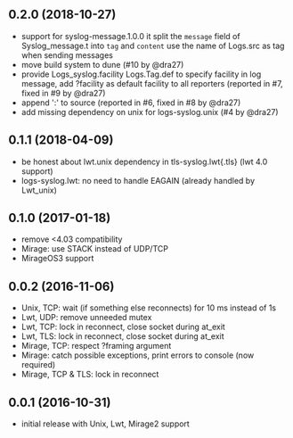 ## 0.2.0 (2018-10-27)

- support for syslog-message.1.0.0
  it split the `message` field of Syslog_message.t into `tag` and `content`
  use the name of Logs.src as tag when sending messages
- move build system to dune (#10 by @dra27)
- provide Logs_syslog.facility Logs.Tag.def to specify facility in log
  message, add ?facility as default facility to all reporters (reported in #7,
  fixed in #9 by @dra27)
- append ':' to source (reported in #6, fixed in #8 by @dra27)
- add missing dependency on unix for logs-syslog.unix (#4 by @dra27)

## 0.1.1 (2018-04-09)

- be honest about lwt.unix dependency in tls-syslog.lwt{.tls} (lwt 4.0 support)
- logs-syslog.lwt: no need to handle EAGAIN (already handled by Lwt_unix)

## 0.1.0 (2017-01-18)

- remove <4.03 compatibility
- Mirage: use STACK instead of UDP/TCP
- MirageOS3 support

## 0.0.2 (2016-11-06)

- Unix, TCP: wait (if something else reconnects) for 10 ms instead of 1s
- Lwt, UDP: remove unneeded mutex
- Lwt, TCP: lock in reconnect, close socket during at_exit
- Lwt, TLS: lock in reconnect, close socket during at_exit
- Mirage, TCP: respect ?framing argument
- Mirage: catch possible exceptions, print errors to console (now required)
- Mirage, TCP & TLS: lock in reconnect

## 0.0.1 (2016-10-31)

- initial release with Unix, Lwt, Mirage2 support